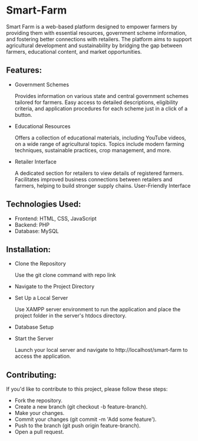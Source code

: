 # Smart-Farm
Smart Farm is a web-based platform designed to empower farmers by providing them with essential resources, government scheme information, and fostering better connections with retailers. The platform aims to support agricultural development and sustainability by bridging the gap between farmers, educational content, and market opportunities.

## Features:

* Government Schemes

  Provides information on various state and central government schemes tailored for farmers. Easy access to detailed descriptions, eligibility criteria, and application procedures for each scheme just in a click of a button.

* Educational Resources

  Offers a collection of educational materials, including YouTube videos, on a wide range of agricultural topics. Topics include modern farming techniques, sustainable practices, crop management, and more.

* Retailer Interface

  A dedicated section for retailers to view details of registered farmers. Facilitates improved business connections between retailers and farmers, helping to build stronger supply chains. User-Friendly Interface

## Technologies Used:
* Frontend: HTML, CSS, JavaScript
* Backend: PHP
* Database: MySQL

## Installation:

* Clone the Repository

  Use the git clone command with repo link
* Navigate to the Project Directory
* Set Up a Local Server

  Use XAMPP server environment to run the application and place the project folder in the server's htdocs directory.
* Database Setup
* Start the Server

  Launch your local server and navigate to http://localhost/smart-farm to access the application.
  
## Contributing:

  If you'd like to contribute to this project, please follow these steps:

* Fork the repository.
* Create a new branch (git checkout -b feature-branch).
* Make your changes.
* Commit your changes (git commit -m 'Add some feature').
* Push to the branch (git push origin feature-branch).
* Open a pull request.

